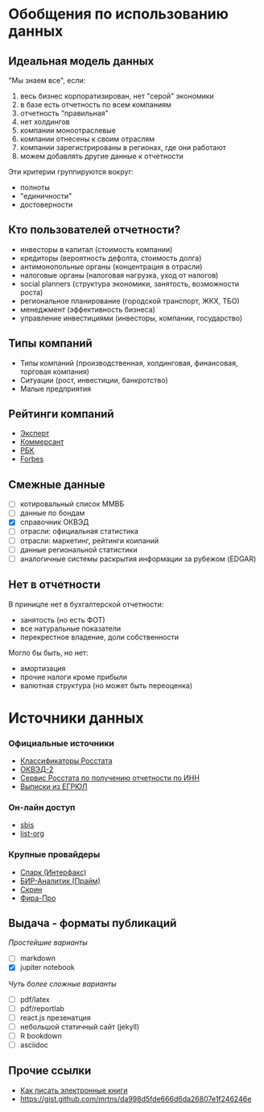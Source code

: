 # Обобщения по использованию данных

## Идеальная модель данных 

"Мы знаем все", если:

1. весь бизнес корпоратизирован, нет "серой" экономики
2. в базе есть отчетность по всем компаниям
3. отчетность "правильная" 
4. нет холдингов
5. компании моноотраслевые
6. компании отнесены к своим отраслям 
7. компании зарегистрированы в регионах, где они работают  
8. можем добавлять другие данные к отчетности

Эти критерии группируются вокруг:

- полноты
- "единичности"
- достоверности


## Кто пользователей отчетности?

- инвесторы в капитал (стоимость компании)
- кредиторы (вероятность дефолта, стоимость долга)
- антимонопольные органы (концентрация в отрасли)
- налоговые органы (налоговая нагрузка, уход от налогов)
- social planners (структура экономики, занятость, возможности роста)
- региональное планирование (городской транспорт, ЖКХ, TБО)
- менеджмент (эффективность бизнеса) 
- управление инвестициями (инвесторы, компании, государство) 

## Типы компаний

- Типы компаний (производственная, холдинговая, финансовая, торговая компания)
- Ситуации (рост, инвестиции, банкротство)
- Малые предприятия

## Рейтинги компаний

- [Эксперт](https://expert.ru/dossier/rating/expert-400)
- [Коммерсант](https://www.kommersant.ru/top-100)
- [РБК](https://www.rbc.ru/rbc500/)
- [Forbes](http://www.forbes.ru/rating/367067-200-krupneyshih-rossiyskih-chastnyh-kompaniy-2018-reyting-forbes)

## Смежные данные 

- [ ] котировальный список ММВБ
- [ ] данные по бондам
- [x] справочник ОКВЭД
- [ ] отрасли: официальная статистика
- [ ] отрасли: маркетинг, рейтинги коипаний
- [ ] данные региональной статистики
- [ ] аналогичные системы раскрытия информации за рубежом (EDGAR)

## Нет в отчетности

В приницпе нет в бухгалтерской отчетности:

  - занятость (но есть ФОТ)
  - все натуральные показатели
  - перекрестное владение, доли собственности

Могло бы быть, но нет:

  - амортизация
  - прочие налоги кроме прибыли
  - валютная структура (но может быть переоценка)

# Источники данных 

### Официальные источники

- [Классификаторы Росстата](http://www.gks.ru/metod/classifiers.html)
- [ОКВЭД-2](http://www.gks.ru/opendata/dataset/7708234640-ca-01-004)
- [Сервис Росстата по получению отчетности по ИНН](http://www.gks.ru/accounting_report)
- [Выписки из ЕГРЮЛ](https://egrul.nalog.ru/index.html)

### Он-лайн доступ  

- [sbis](https://sbis.ru/contragents/7825706086)
- [list-org](https://www.list-org.com/company/19562)

### Крупные провайдеры 

- [Спарк (Интерфакс)](http://www.spark-interfax.ru/ru/about)
- [БИР-Аналитик (Прайм)](https://bir.1prime.ru)
- [Скрин](https://kontragent.skrin.ru)
- [Фира-Про](https://pro.fira.ru)


## Выдача - форматы публикаций

*Простейшие варианты*

- [ ] markdown  
- [x] jupiter notebook

*Чуть более сложные варианты*
- [ ] pdf/latex
- [ ] pdf/reportlab
- [ ] react.js презенатция
- [ ] небольшой статичный сайт (jekyll)
- [ ] R bookdown
- [ ] asciidoc  
  
## Прочие ссылки

- [Как писать электронные книги](https://www.allendowney.com/blog/2018/12/27/how-to-write-a-book/)
- <https://gist.github.com/mrtns/da998d5fde666d6da26807e1f246246e>